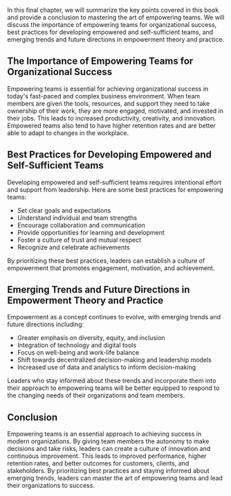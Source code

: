 
In this final chapter, we will summarize the key points covered in this book and provide a conclusion to mastering the art of empowering teams. We will discuss the importance of empowering teams for organizational success, best practices for developing empowered and self-sufficient teams, and emerging trends and future directions in empowerment theory and practice.

The Importance of Empowering Teams for Organizational Success
-------------------------------------------------------------

Empowering teams is essential for achieving organizational success in today's fast-paced and complex business environment. When team members are given the tools, resources, and support they need to take ownership of their work, they are more engaged, motivated, and invested in their jobs. This leads to increased productivity, creativity, and innovation. Empowered teams also tend to have higher retention rates and are better able to adapt to changes in the workplace.

Best Practices for Developing Empowered and Self-Sufficient Teams
-----------------------------------------------------------------

Developing empowered and self-sufficient teams requires intentional effort and support from leadership. Here are some best practices for empowering teams:

* Set clear goals and expectations
* Understand individual and team strengths
* Encourage collaboration and communication
* Provide opportunities for learning and development
* Foster a culture of trust and mutual respect
* Recognize and celebrate achievements

By prioritizing these best practices, leaders can establish a culture of empowerment that promotes engagement, motivation, and achievement.

Emerging Trends and Future Directions in Empowerment Theory and Practice
------------------------------------------------------------------------

Empowerment as a concept continues to evolve, with emerging trends and future directions including:

* Greater emphasis on diversity, equity, and inclusion
* Integration of technology and digital tools
* Focus on well-being and work-life balance
* Shift towards decentralized decision-making and leadership models
* Increased use of data and analytics to inform decision-making

Leaders who stay informed about these trends and incorporate them into their approach to empowering teams will be better equipped to respond to the changing needs of their organizations and team members.

Conclusion
----------

Empowering teams is an essential approach to achieving success in modern organizations. By giving team members the autonomy to make decisions and take risks, leaders can create a culture of innovation and continuous improvement. This leads to improved performance, higher retention rates, and better outcomes for customers, clients, and stakeholders. By prioritizing best practices and staying informed about emerging trends, leaders can master the art of empowering teams and lead their organizations to success.
